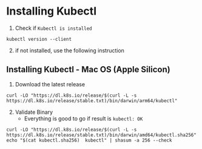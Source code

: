 # Installing Kubectl

1. Check if `Kubectl is installed`

```
kubectl version --client
```

2. if not installed, use the following instruction

## Installing Kubectl - Mac OS (Apple Silicon)

1. Download the latest release
```
curl -LO "https://dl.k8s.io/release/$(curl -L -s https://dl.k8s.io/release/stable.txt)/bin/darwin/arm64/kubectl"
```

2. Validate Binary
    - Everything is good to go if result is `kubectl: OK`

```
curl -LO "https://dl.k8s.io/release/$(curl -L -s https://dl.k8s.io/release/stable.txt)/bin/darwin/amd64/kubectl.sha256"
echo "$(cat kubectl.sha256)  kubectl" | shasum -a 256 --check
```

#